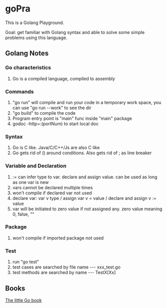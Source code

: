 # goPra
This is a Golang Playground. 

Goal: get familiar with Golang syntax and able to solve some simple problems using this language.

## Golang Notes
### Go characteristics
1. Go is a compiled language, compiled to assembly

### Commands
1. "go run" will compile and run your code in a temporary work space, you can use "go run --work" to see the dir
2. "go build" to compile the code
3. Program entry point is "main" func inside "main" package
4. godoc -http=:(portNum) to start local doc

### Syntax
1. Go is C like. Java/C/C++/Js are also C like
2. Go gets rid of () around conditions. Also gets rid of ; as line breaker

### Variable and Declaration
1. := can infer type to var. declare and assign value. can be used as long as one var is new
2. vars cannot be declared multiple times
3. won't compile if declared var not used
4. declare var: var v type / assign var v = value / declare and assign v := value
5. var will be initiated to zero value if not assigned any. zero value meaning 0, false, ""

### Package
1. won't compile if imported package not used

### Test
1. run "go test"
2. test cases are searched by file name --- xxx_test.go
3. test methods are searched by name --- TestX[Xx]

## Books
[The little Go book](https://www.openmymind.net/assets/go/go.pdf)

